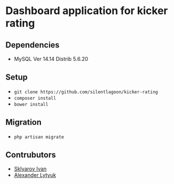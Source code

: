  
# Dashboard application for kicker rating

## Dependencies

* MySQL Ver 14.14 Distrib 5.6.20

## Setup
* `git clone https://github.com/silentlagoon/kicker-rating`
* `composer install`
* `bower install`

## Migration
* `php artisan migrate`

## Contrubutors

* [Sklyarov Ivan](https://github.com/sklyarov-ivan)
* [Alexander Lytyuk](https://github.com/realspolock)
